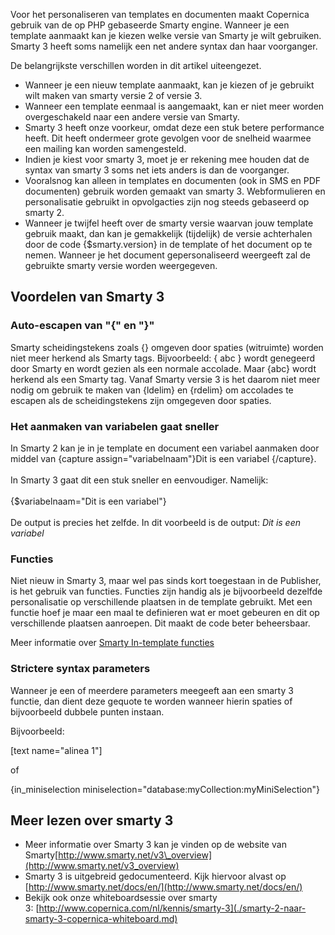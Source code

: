 Voor het personaliseren van templates en documenten maakt Copernica
gebruik van de op PHP gebaseerde Smarty engine. Wanneer je een template
aanmaakt kan je kiezen welke versie van Smarty je wilt gebruiken. Smarty
3 heeft soms namelijk een net andere syntax dan haar voorganger.

De belangrijkste verschillen worden in dit artikel uiteengezet.

-   Wanneer je een nieuw template aanmaakt, kan je kiezen of je gebruikt
    wilt maken van smarty versie 2 of versie 3.
-   Wanneer een template eenmaal is aangemaakt, kan er niet meer worden
    overgeschakeld naar een andere versie van Smarty.
-   Smarty 3 heeft onze voorkeur, omdat deze een stuk betere performance
    heeft. Dit heeft ondermeer grote gevolgen voor de snelheid waarmee
    een mailing kan worden samengesteld.
-   Indien je kiest voor smarty 3, moet je er rekening mee houden dat de
    syntax van smarty 3 soms net iets anders is dan de voorganger.
-   Vooralsnog kan alleen in templates en documenten (ook in SMS en PDF
    documenten) gebruik worden gemaakt van smarty 3. Webformulieren en
    personalisatie gebruikt in opvolgacties zijn nog steeds gebaseerd op
    smarty 2.
-   Wanneer je twijfel heeft over de smarty versie waarvan jouw template
    gebruik maakt, dan kan je gemakkelijk (tijdelijk) de versie
    achterhalen door de code {\$smarty.version} in de template of het
    document op te nemen. Wanneer je het document gepersonaliseerd
    weergeeft zal de gebruikte smarty versie worden weergegeven.

Voordelen van Smarty 3
----------------------

### Auto-escapen van "{" en "}"

Smarty scheidingstekens zoals {} omgeven door spaties (witruimte) worden
niet meer herkend als Smarty tags. Bijvoorbeeld: { abc } wordt genegeerd
door Smarty en wordt gezien als een normale accolade. Maar {abc} wordt
herkend als een Smarty tag. Vanaf Smarty versie 3 is het daarom niet
meer nodig om gebruik te maken van {ldelim} en {rdelim} om accolades te
escapen als de scheidingstekens zijn omgegeven door spaties.

### Het aanmaken van variabelen gaat sneller

In Smarty 2 kan je in je template en document een variabel aanmaken door
middel van {capture assign="variabelnaam"}Dit is een variabel
{/capture}.\
\
 In Smarty 3 gaat dit een stuk sneller en eenvoudiger. Namelijk:\
\
 {\$variabelnaam="Dit is een variabel"}\
\
 De output is precies het zelfde. In dit voorbeeld is de output: *Dit is
een variabel*

### Functies

Niet nieuw in Smarty 3, maar wel pas sinds kort toegestaan in de
Publisher, is het gebruik van functies. Functies zijn handig als je
bijvoorbeeld dezelfde personalisatie op verschillende plaatsen in de
template gebruikt. Met een functie hoef je maar een maal te definieren
wat er moet gebeuren en dit op verschillende plaatsen aanroepen. Dit
maakt de code beter beheersbaar.

Meer informatie over [Smarty In-template
functies](http://www.smarty.net/docs/en/language.function.function.tpl)

### Strictere syntax parameters

Wanneer je een of meerdere parameters meegeeft aan een smarty 3 functie,
dan dient deze gequote te worden wanneer hierin spaties of bijvoorbeeld
dubbele punten instaan.

Bijvoorbeeld:

[text name="alinea 1"]

of

{in\_miniselection
miniselection="database:myCollection:myMiniSelection"}

Meer lezen over smarty 3
------------------------

-   Meer informatie over Smarty 3 kan je vinden op de website van
    Smarty[http://www.smarty.net/v3\_overview](http://www.smarty.net/v3_overview)
-   Smarty 3 is uitgebreid gedocumenteerd. Kijk hiervoor alvast op
    [http://www.smarty.net/docs/en/](http://www.smarty.net/docs/en/)
-   Bekijk ook onze whiteboardsessie over smarty
    3: [http://www.copernica.com/nl/kennis/smarty-3](./smarty-2-naar-smarty-3-copernica-whiteboard.md)

